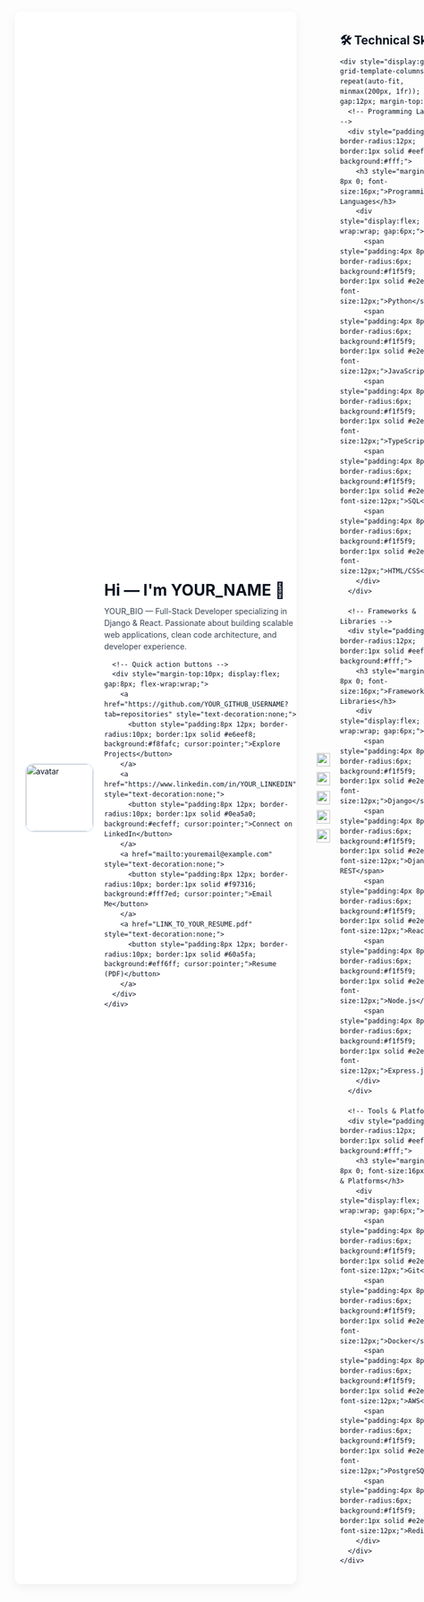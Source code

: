 <!-- GitHub Profile README - Professional HTML version -->
<!-- Paste this HTML into your README.md (GitHub supports inline HTML inside Markdown) -->
<div style="font-family: -apple-system,BlinkMacSystemFont,'Segoe UI',Roboto,Helvetica,Arial,sans-serif; line-height:1.5; color:#0b1220; max-width:900px; margin: 12px auto; padding:18px; border-radius:12px; box-shadow: 0 6px 18px rgba(11,18,32,0.06); background: #ffffff;">

  <!-- Header / Hero -->
  <div style="display:flex; gap:18px; align-items:center;">
    <img src="https://avatars.githubusercontent.com/YOUR_GITHUB_USERNAME?s=200" alt="avatar" width="120" height="120" style="border-radius:16px; object-fit:cover; border:2px solid #e6eef8;">
    <div>
      <h1 style="margin:0; font-size:28px;">Hi — I'm <strong>YOUR_NAME</strong> 👋</h1>
      <p style="margin:6px 0 0 0; color: #374151; max-width:650px;">
        YOUR_BIO — Full-Stack Developer specializing in Django & React. Passionate about building scalable web applications, clean code architecture, and developer experience.
      </p>

      <!-- Quick action buttons -->
      <div style="margin-top:10px; display:flex; gap:8px; flex-wrap:wrap;">
        <a href="https://github.com/YOUR_GITHUB_USERNAME?tab=repositories" style="text-decoration:none;">
          <button style="padding:8px 12px; border-radius:10px; border:1px solid #e6eef8; background:#f8fafc; cursor:pointer;">Explore Projects</button>
        </a>
        <a href="https://www.linkedin.com/in/YOUR_LINKEDIN" style="text-decoration:none;">
          <button style="padding:8px 12px; border-radius:10px; border:1px solid #0ea5a0; background:#ecfeff; cursor:pointer;">Connect on LinkedIn</button>
        </a>
        <a href="mailto:youremail@example.com" style="text-decoration:none;">
          <button style="padding:8px 12px; border-radius:10px; border:1px solid #f97316; background:#fff7ed; cursor:pointer;">Email Me</button>
        </a>
        <a href="LINK_TO_YOUR_RESUME.pdf" style="text-decoration:none;">
          <button style="padding:8px 12px; border-radius:10px; border:1px solid #60a5fa; background:#eff6ff; cursor:pointer;">Resume (PDF)</button>
        </a>
      </div>
    </div>
  </div>

  <hr style="border:none; border-top:1px solid #eef2f7; margin:18px 0;">

  <!-- Key stats / badges -->
  <div style="display:flex; gap:10px; flex-wrap:wrap; align-items:center;">
    <img src="https://img.shields.io/badge/Top%20Languages-Python-F0DB4F?logo=python&logoColor=white" alt="Python" style="height:24px;">
    <img src="https://img.shields.io/badge/Frameworks-Django-092E20?logo=django&logoColor=white" alt="Django" style="height:24px;">
    <img src="https://img.shields.io/badge/Frontend-React-61DAFB?logo=react&logoColor=white" alt="React" style="height:24px;">
    <img src="https://img.shields.io/badge/Cloud-AWS-232F3E?logo=amazonaws&logoColor=white" alt="AWS" style="height:24px;">
    <img src="https://img.shields.io/badge/Status-Open%20to%20Work-brightgreen" alt="Open to Work" style="height:24px;">
  </div>

  <!-- Skills section - Enhanced -->
  <section style="margin-top:18px;">
    <h2 style="margin:0 0 8px 0;">🛠️ Technical Skills</h2>
    
    <div style="display:grid; grid-template-columns: repeat(auto-fit, minmax(200px, 1fr)); gap:12px; margin-top:12px;">
      <!-- Programming Languages -->
      <div style="padding:12px; border-radius:12px; border:1px solid #eef2f7; background:#fff;">
        <h3 style="margin:0 0 8px 0; font-size:16px;">Programming Languages</h3>
        <div style="display:flex; flex-wrap:wrap; gap:6px;">
          <span style="padding:4px 8px; border-radius:6px; background:#f1f5f9; border:1px solid #e2e8f0; font-size:12px;">Python</span>
          <span style="padding:4px 8px; border-radius:6px; background:#f1f5f9; border:1px solid #e2e8f0; font-size:12px;">JavaScript</span>
          <span style="padding:4px 8px; border-radius:6px; background:#f1f5f9; border:1px solid #e2e8f0; font-size:12px;">TypeScript</span>
          <span style="padding:4px 8px; border-radius:6px; background:#f1f5f9; border:1px solid #e2e8f0; font-size:12px;">SQL</span>
          <span style="padding:4px 8px; border-radius:6px; background:#f1f5f9; border:1px solid #e2e8f0; font-size:12px;">HTML/CSS</span>
        </div>
      </div>
      
      <!-- Frameworks & Libraries -->
      <div style="padding:12px; border-radius:12px; border:1px solid #eef2f7; background:#fff;">
        <h3 style="margin:0 0 8px 0; font-size:16px;">Frameworks & Libraries</h3>
        <div style="display:flex; flex-wrap:wrap; gap:6px;">
          <span style="padding:4px 8px; border-radius:6px; background:#f1f5f9; border:1px solid #e2e8f0; font-size:12px;">Django</span>
          <span style="padding:4px 8px; border-radius:6px; background:#f1f5f9; border:1px solid #e2e8f0; font-size:12px;">Django REST</span>
          <span style="padding:4px 8px; border-radius:6px; background:#f1f5f9; border:1px solid #e2e8f0; font-size:12px;">React</span>
          <span style="padding:4px 8px; border-radius:6px; background:#f1f5f9; border:1px solid #e2e8f0; font-size:12px;">Node.js</span>
          <span style="padding:4px 8px; border-radius:6px; background:#f1f5f9; border:1px solid #e2e8f0; font-size:12px;">Express.js</span>
        </div>
      </div>
      
      <!-- Tools & Platforms -->
      <div style="padding:12px; border-radius:12px; border:1px solid #eef2f7; background:#fff;">
        <h3 style="margin:0 0 8px 0; font-size:16px;">Tools & Platforms</h3>
        <div style="display:flex; flex-wrap:wrap; gap:6px;">
          <span style="padding:4px 8px; border-radius:6px; background:#f1f5f9; border:1px solid #e2e8f0; font-size:12px;">Git</span>
          <span style="padding:4px 8px; border-radius:6px; background:#f1f5f9; border:1px solid #e2e8f0; font-size:12px;">Docker</span>
          <span style="padding:4px 8px; border-radius:6px; background:#f1f5f9; border:1px solid #e2e8f0; font-size:12px;">AWS</span>
          <span style="padding:4px 8px; border-radius:6px; background:#f1f5f9; border:1px solid #e2e8f0; font-size:12px;">PostgreSQL</span>
          <span style="padding:4px 8px; border-radius:6px; background:#f1f5f9; border:1px solid #e2e8f0; font-size:12px;">Redis</span>
        </div>
      </div>
    </div>
  </section>

  <!-- GitHub Stats & Trophies -->
  <section style="margin-top:20px;">
    <h2 style="margin:0 0 8px 0;">📈 GitHub Stats & Achievements</h2>
    
    <!-- GitHub Stats -->
    <div style="display:flex; flex-wrap:wrap; gap:12px; align-items:center; margin-bottom:12px;">
      <img src="https://github-readme-stats.vercel.app/api?username=YOUR_GITHUB_USERNAME&show_icons=true&theme=default&hide_border=true&include_all_commits=true" alt="github-stats" style="border-radius:12px; max-width:420px;">
      <img src="https://github-readme-streak-stats.herokuapp.com/?user=YOUR_GITHUB_USERNAME&theme=default&hide_border=true" alt="streak" style="border-radius:12px; max-width:420px;">
    </div>
    
    <!-- Language Stats -->
    <div style="display:flex; flex-wrap:wrap; gap:12px; align-items:center; margin-bottom:12px;">
      <img src="https://github-readme-stats.vercel.app/api/top-langs/?username=YOUR_GITHUB_USERNAME&layout=compact&theme=default&hide_border=true" alt="top-langs" style="border-radius:12px; max-width:420px;">
      <img src="https://github-profile-trophy.vercel.app/?username=YOUR_GITHUB_USERNAME&theme=flat&no-frame=true&row=2&column=3" alt="trophy" style="border-radius:12px; max-width:420px;">
    </div>
    
    <!-- Activity Graph -->
    <div style="margin-top:12px;">
      <img src="https://activity-graph.herokuapp.com/graph?username=YOUR_GITHUB_USERNAME&theme=react-dark&bg_color=ffffff&hide_border=true&area=true" alt="activity-graph" style="border-radius:12px; max-width:100%;">
    </div>
  </section>

  <!-- Projects -->
  <section style="margin-top:20px;">
    <h2 style="margin:0 0 8px 0;">🚀 Featured Projects</h2>

    <div style="display:grid; grid-template-columns: repeat(auto-fit, minmax(260px, 1fr)); gap:12px;">
      <!-- Project card 1 -->
      <article style="padding:12px; border-radius:12px; border:1px solid #eef2f7; background:#fff;">
        <h3 style="margin:0 0 6px 0;">LAW EDIFY - Legal Knowledge Assistant</h3>
        <p style="margin:0 0 8px 0; color:#475569; font-size:14px;">
          NLP-powered legal assistant using TF-IDF and cosine similarity for legal document analysis. Features include document classification, legal precedent search, and automated summarization.
        </p>
        <div style="display:flex; gap:8px; margin-top:8px;">
          <a href="https://github.com/YOUR_GITHUB_USERNAME/law-edify" style="text-decoration:none;"><button style="padding:6px 10px; border-radius:8px; border:1px solid #dbeafe; font-size:12px;">Repository</button></a>
          <a href="LINK_TO_DEMO" style="text-decoration:none;"><button style="padding:6px 10px; border-radius:8px; border:1px solid #d1fae5; font-size:12px;">Live Demo</button></a>
        </div>
      </article>

      <!-- Project card 2 -->
      <article style="padding:12px; border-radius:12px; border:1px solid #eef2f7; background:#fff;">
        <h3 style="margin:0 0 6px 0;">Travel Guide Platform</h3>
        <p style="margin:0 0 8px 0; color:#475569; font-size:14px;">
          Full-stack travel guide application with user authentication, activity recommendations, media uploads, and admin CRUD operations. Built with Django REST API and React frontend.
        </p>
        <div style="display:flex; gap:8px; margin-top:8px;">
          <a href="https://github.com/YOUR_GITHUB_USERNAME/travel-guide" style="text-decoration:none;"><button style="padding:6px 10px; border-radius:8px; border:1px solid #dbeafe; font-size:12px;">Repository</button></a>
          <a href="LINK_TO_DEMO" style="text-decoration:none;"><button style="padding:6px 10px; border-radius:8px; border:1px solid #d1fae5; font-size:12px;">Live Demo</button></a>
        </div>
      </article>

      <!-- Project card 3 -->
      <article style="padding:12px; border-radius:12px; border:1px solid #eef2f7; background:#fff;">
        <h3 style="margin:0 0 6px 0;">Memory Lane - Photo Gallery</h3>
        <p style="margin:0 0 8px 0; color:#475569; font-size:14px;">
          Advanced photo gallery with soft delete functionality, tagging system, image restoration, and secure uploads. Features include album organization and image search capabilities.
        </p>
        <div style="display:flex; gap:8px; margin-top:8px;">
          <a href="https://github.com/YOUR_GITHUB_USERNAME/memory-lane" style="text-decoration:none;"><button style="padding:6px 10px; border-radius:8px; border:1px solid #dbeafe; font-size:12px;">Repository</button></a>
          <a href="LINK_TO_DEMO" style="text-decoration:none;"><button style="padding:6px 10px; border-radius:8px; border:1px solid #d1fae5; font-size:12px;">Live Demo</button></a>
        </div>
      </article>
    </div>
  </section>

  <!-- Experience / Timeline -->
  <section style="margin-top:20px;">
    <h2 style="margin:0 0 8px 0;">💼 Professional Experience</h2>
    <div style="display:flex; flex-direction:column; gap:10px; color:#475569; font-size:14px;">
      <div style="padding:10px; border-radius:10px; border:1px dashed #eef2f7;">
        <strong>Associate Software Engineer</strong> — TestYantra Software Solutions <br>
        <small>MONTH YEAR – Present</small>
        <p style="margin:6px 0 0 0;">Developed and maintained web applications using Django, JavaScript, and React. Implemented authentication systems, RESTful APIs, media handling, and deployment pipelines.</p>
      </div>

      <div style="padding:10px; border-radius:10px; border:1px dashed #eef2f7;">
        <strong>Web Development Intern</strong> — CONTRIVER-MYSORE <br>
        <small>Aug 2023 – Sep 2023</small>
        <p style="margin:6px 0 0 0;">Received comprehensive training in Web Technologies, AI & ML. Awarded Internship Excellence for outstanding performance and project delivery.</p>
      </div>
    </div>
  </section>

  <!-- Goals & Targets -->
  <section style="margin-top:20px;">
    <h2 style="margin:0 0 8px 0;">🎯 Goals & Learning Targets</h2>
    <div style="display:grid; grid-template-columns: repeat(auto-fit, minmax(200px, 1fr)); gap:12px;">
      <div style="padding:12px; border-radius:12px; border:1px solid #eef2f7; background:#fff;">
        <h3 style="margin:0 0 8px 0; font-size:16px;">Short-term Goals</h3>
        <ul style="margin:0; padding-left:18px; font-size:13px;">
          <li>Master advanced Django concepts</li>
          <li>Learn React Native</li>
          <li>Contribute to open source</li>
          <li>Build 3 full-stack projects</li>
        </ul>
      </div>
      
      <div style="padding:12px; border-radius:12px; border:1px solid #eef2f7; background:#fff;">
        <h3 style="margin:0 0 8px 0; font-size:16px;">Long-term Goals</h3>
        <ul style="margin:0; padding-left:18px; font-size:13px;">
          <li>Become a Senior Full-Stack Developer</li>
          <li>Master cloud architecture (AWS/Azure)</li>
          <li>Lead technical teams</li>
          <li>Build a SaaS product</li>
        </ul>
      </div>
      
      <div style="padding:12px; border-radius:12px; border:1px solid #eef2f7; background:#fff;">
        <h3 style="margin:0 0 8px 0; font-size:16px;">Currently Learning</h3>
        <ul style="margin:0; padding-left:18px; font-size:13px;">
          <li>Advanced React Patterns</li>
          <li>Microservices Architecture</li>
          <li>Docker & Kubernetes</li>
          <li>System Design Principles</li>
        </ul>
      </div>
    </div>
  </section>

  <!-- Education -->
  <section style="margin-top:20px;">
    <h2 style="margin:0 0 8px 0;">🎓 Education</h2>
    <p style="margin:0; color:#475569; font-size:14px;">
      B.E. / B.Tech in Computer Science — <strong>Your University</strong> • Graduation: YEAR
    </p>
  </section>

  <!-- Contact -->
  <section style="margin-top:20px;">
    <h2 style="margin:0 0 8px 0;">✉️ Contact & Socials</h2>
    <div style="display:flex; gap:12px; flex-wrap:wrap;">
      <a href="https://twitter.com/YOUR_TWITTER" style="text-decoration:none; display:flex; align-items:center; gap:4px;">
        <img src="https://img.icons8.com/ios-glyphs/30/000000/twitter.png" width="16" height="16" alt="Twitter">
        Twitter
      </a>
      <a href="https://www.linkedin.com/in/YOUR_LINKEDIN" style="text-decoration:none; display:flex; align-items:center; gap:4px;">
        <img src="https://img.icons8.com/ios-glyphs/30/000000/linkedin.png" width="16" height="16" alt="LinkedIn">
        LinkedIn
      </a>
      <a href="mailto:youremail@example.com" style="text-decoration:none; display:flex; align-items:center; gap:4px;">
        <img src="https://img.icons8.com/ios-glyphs/30/000000/email.png" width="16" height="16" alt="Email">
        Email
      </a>
      <a href="https://www.youtube.com/channel/YOUR_CHANNEL" style="text-decoration:none; display:flex; align-items:center; gap:4px;">
        <img src="https://img.icons8.com/ios-glyphs/30/000000/youtube-play.png" width="16" height="16" alt="YouTube">
        YouTube
      </a>
      <a href="https://dev.to/YOUR_DEVTO" style="text-decoration:none; display:flex; align-items:center; gap:4px;">
        <img src="https://img.icons8.com/windows/32/000000/dev.png" width="16" height="16" alt="Dev.to">
        Dev.to
      </a>
    </div>
    <p style="margin-top:10px; color:#64748b; font-size:13px;">Prefer direct messages on LinkedIn or email for hiring & collaboration.</p>
  </section>

  <hr style="border:none; border-top:1px solid #eef2f7; margin:18px 0;">

  <p style="font-size:13px; color:#94a3b8; margin:0;">
    Built with ❤️ • Updated: MONTH YEAR • Views: <img src="https://komarev.com/ghpvc/?username=YOUR_GITHUB_USERNAME&label=Profile%20views&color=0e75b6&style=flat" alt="profile-views" style="vertical-align:middle;">
  </p>

</div>
